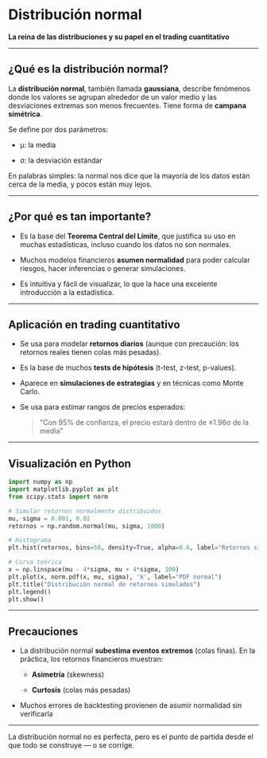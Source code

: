 # Distribución normal

**La reina de las distribuciones y su papel en el trading cuantitativo**

***

## ¿Qué es la distribución normal?

La **distribución normal**, también llamada **gaussiana**, describe fenómenos donde los valores se agrupan alrededor de un valor medio y las desviaciones extremas son menos frecuentes. Tiene forma de **campana simétrica**.

Se define por dos parámetros:

* μ: la media

* σ: la desviación estándar

 En palabras simples: la normal nos dice que la mayoría de los datos están cerca de la media, y pocos están muy lejos.

***

## ¿Por qué es tan importante?

* Es la base del **Teorema Central del Límite**, que justifica su uso en muchas estadísticas, incluso cuando los datos no son normales.

* Muchos modelos financieros **asumen normalidad** para poder calcular riesgos, hacer inferencias o generar simulaciones.

* Es intuitiva y fácil de visualizar, lo que la hace una excelente introducción a la estadística.

***

## Aplicación en trading cuantitativo

* Se usa para modelar **retornos diarios** (aunque con precaución: los retornos reales tienen colas más pesadas).

* Es la base de muchos **tests de hipótesis** (t-test, z-test, p-values).

* Aparece en **simulaciones de estrategias** y en técnicas como Monte Carlo.

* Se usa para estimar rangos de precios esperados:

  > "Con 95% de confianza, el precio estará dentro de ±1.96σ de la media"

***

## Visualización en Python

```python
import numpy as np
import matplotlib.pyplot as plt
from scipy.stats import norm

# Simular retornos normalmente distribuidos
mu, sigma = 0.001, 0.02
retornos = np.random.normal(mu, sigma, 1000)

# Histograma
plt.hist(retornos, bins=50, density=True, alpha=0.6, label="Retornos simulados")

# Curva teórica
x = np.linspace(mu - 4*sigma, mu + 4*sigma, 100)
plt.plot(x, norm.pdf(x, mu, sigma), 'k', label="PDF normal")
plt.title("Distribución normal de retornos simulados")
plt.legend()
plt.show()
```

***

## Precauciones

* La distribución normal **subestima eventos extremos** (colas finas). En la práctica, los retornos financieros muestran:

  * **Asimetría** (skewness)

  * **Curtosis** (colas más pesadas)

* Muchos errores de backtesting provienen de asumir normalidad sin verificarla

***

La distribución normal no es perfecta, pero es el punto de partida desde el que todo se construye — o se corrige.
